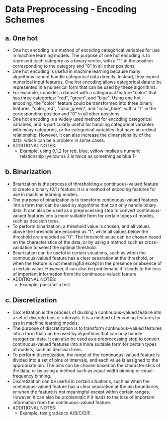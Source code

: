 # Data Preprocessing - Encoding Schemes

## a. One hot
- One hot encoding is a method of encoding categorical variables for use in machine learning models. The purpose of one hot encoding is to represent each category as a binary vector, with a "1" in the position corresponding to the category and "0" in all other positions.
- One hot encoding is useful in machine learning because many algorithms cannot handle categorical data directly. Instead, they expect numerical input features. One hot encoding allows categorical data to be represented in a numerical form that can be used by these algorithms.
- For example, consider a dataset with a categorical feature "color" that has three categories: "red", "green", and "blue". Using one hot encoding, the "color" feature could be transformed into three binary features, "color_red", "color_green", and "color_blue", with a "1" in the corresponding position and "0" in all other positions.
- One hot encoding is a widely used method for encoding categorical variables, and is particularly useful for handling categorical variables with many categories, or for categorical variables that have an ordinal relationship. However, it can also increase the dimensionality of the data, which can be a problem in some cases.
- ADDITIONAL NOTES: 
    - Example: using 0,1,2 for red, blue, yellow implies a numeric relationship (yellow as 2 is twice as something as blue 1)

## b. Binarization
- Binarization is the process of thresholding a continuous-valued feature to create a binary (0/1) feature. It is a method of encoding features for use in machine learning models.
- The purpose of binarization is to transform continuous-valued features into a form that can be used by algorithms that can only handle binary data. It can also be used as a preprocessing step to convert continuous-valued features into a more suitable form for certain types of models, such as decision trees.
- To perform binarization, a threshold value is chosen, and all values above the threshold are encoded as "1", while all values below the threshold are encoded as "0". The threshold value can be chosen based on the characteristics of the data, or by using a method such as cross-validation to select the optimal threshold.
- Binarization can be useful in certain situations, such as when the continuous-valued feature has a clear separation at the threshold, or when the feature is not meaningful except in the presence or absence of a certain value. However, it can also be problematic if it leads to the loss of important information from the continuous-valued feature.
- ADDITIONAL NOTES:
    - Example: pass/fail a test

## c. Discretization
- Discretization is the process of dividing a continuous-valued feature into a set of discrete bins or intervals. It is a method of encoding features for use in machine learning models.
- The purpose of discretization is to transform continuous-valued features into a form that can be used by algorithms that can only handle categorical data. It can also be used as a preprocessing step to convert continuous-valued features into a more suitable form for certain types of models, such as decision trees.
- To perform discretization, the range of the continuous-valued feature is divided into a set of bins or intervals, and each value is assigned to the appropriate bin. The bins can be chosen based on the characteristics of the data, or by using a method such as equal-width binning or equal-frequency binning.
- Discretization can be useful in certain situations, such as when the continuous-valued feature has a clear separation at the bin boundaries, or when the feature is not meaningful except within certain ranges. However, it can also be problematic if it leads to the loss of important information from the continuous-valued feature.
- ADDITIONAL NOTES: 
    - Example, test grades to A/B/C/D/F.